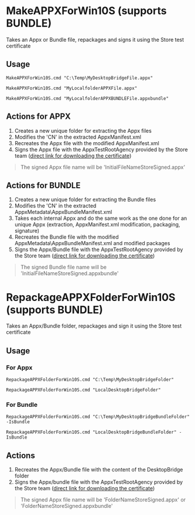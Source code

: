 # MakeAPPXForWin10S (supports BUNDLE)
Takes an Appx or Bundle file, repackages and signs it using the Store test certificate

## Usage
`MakeAPPXForWin10S.cmd "C:\Temp\MyDesktopBridgeFile.appx"`

`MakeAPPXForWin10S.cmd "MyLocalfolderAPPXFile.appx"`

`MakeAPPXForWin10S.cmd "MyLocalfolderAPPXBUNDLEFile.appxbundle"`

## Actions for APPX
1. Creates a new unique folder for extracting the Appx files
2. Modifies the 'CN' in the extracted AppxManifest.xml
3. Recreates the Appx file with the modified AppxManifest.xml
4. Signs the Appx file with the AppxTestRootAgency provided by the Store team ([direct link for downloading the certificate](https://go.microsoft.com/fwlink/?linkid=849018))

> The signed Appx file name will be 'InitialFileNameStoreSigned.appx' 

## Actions for BUNDLE
1. Creates a new unique folder for extracting the Bundle files
2. Modifies the 'CN' in the extracted AppxMetadata\AppxBundleManifest.xml
3. Takes each internal Appx and do the same work as the one done for an unique Appx (extraction, AppxManifest.xml modification, packaging, signature)
4. Recreates the Bundle file with the modified AppxMetadata\AppxBundleManifest.xml and modified packages
5. Signs the Appx/Bundle file with the AppxTestRootAgency provided by the Store team ([direct link for downloading the certificate](https://go.microsoft.com/fwlink/?linkid=849018))

> The signed Bundle file name will be 'InitialFileNameStoreSigned.appxbundle' 
  
# RepackageAPPXFolderForWin10S (supports BUNDLE)
Takes an Appx/Bundle folder, repackages and sign it using the Store test certificate
## Usage
### For Appx
`RepackageAPPXFolderForWin10S.cmd "C:\Temp\MyDesktopBridgeFolder"`

`RepackageAPPXFolderForWin10S.cmd "LocalDesktopBridgeFolder"`

### For Bundle
`RepackageAPPXFolderForWin10S.cmd "C:\Temp\MyDesktopBridgeBundleFolder" -IsBundle`

`RepackageAPPXFolderForWin10S.cmd "LocalDesktopBridgeBundleFolder" -IsBundle`

## Actions
1. Recreates the Appx/Bundle file with the content of the DesktopBridge folder
2. Signs the Appx/bundle file with the AppxTestRootAgency provided by the Store team ([direct link for downloading the certificate](https://go.microsoft.com/fwlink/?linkid=849018))

> The signed Appx file name will be 'FolderNameStoreSigned.appx'
> or
> 'FolderNameStoreSigned.appxbundle' 
